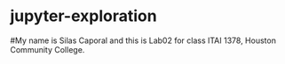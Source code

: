 # jupyter-exploration

#My name is Silas Caporal and this is Lab02 for class ITAI 1378, Houston Community College.
